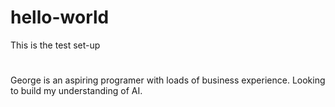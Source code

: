 # hello-world
This is the test set-up
#
George is an aspiring programer with loads of business experience. Looking to build my understanding of AI.

